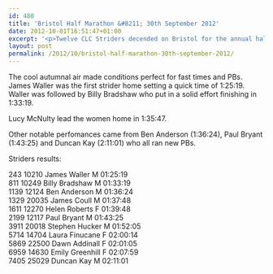 ```yaml
---
id: 480
title: 'Bristol Half Marathon &#8211; 30th September 2012'
date: 2012-10-01T16:51:47+01:00
excerpt: '<p>Twelve CLC Striders decended on Bristol for the annual half marathon. </p>'
layout: post
permalink: /2012/10/bristol-half-marathon-30th-september-2012/
---
```

The cool autumnal air made conditions perfect for fast times and PBs. James Waller was the first strider home setting a quick time of 1:25:19. Waller was followed by Billy Bradshaw who put in a solid effort finishing in 1:33:19.

Lucy McNulty lead the women home in 1:35:47. 

Other notable perfomances came from Ben Anderson (1:36:24), Paul Bryant (1:43:25) and Duncan Kay (2:11:01) who all ran new PBs.

Striders results:

243 10210 James Waller M 01:25:19  
811 10249 Billy Bradshaw M 01:33:19  
1139 12124 Ben Anderson M 01:36:24  
1329 20035 James Coull M 01:37:48  
1611 12270 Helen Roberts F 01:39:48  
2199 12117 Paul Bryant M 01:43:25  
3911 20018 Stephen Hucker M 01:52:05  
5714 14704 Laura Finucane F 02:00:14  
5869 22500 Dawn Addinall F 02:01:05  
6959 14630 Emily Greenhill F 02:07:59  
7405 25029 Duncan Kay M 02:11:01
